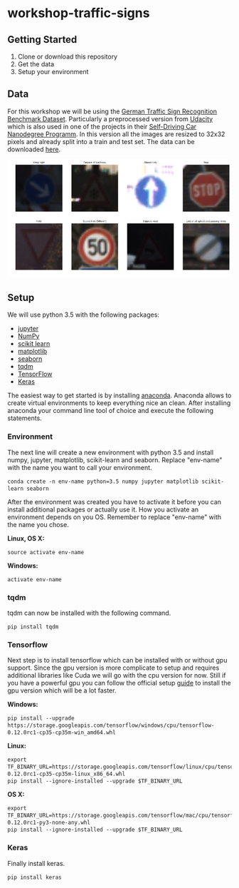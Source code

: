 # workshop-traffic-signs

## Getting Started
1. Clone or download this repository
2. Get the data
3. Setup your environment

## Data
For this workshop we will be using the [German Traffic Sign Recognition Benchmark Dataset](http://benchmark.ini.rub.de/?section=gtsrb&subsection=news). Particularly a preprocessed version from [Udacity](https://www.udacity.com/) which is also used in one of the projects in their [Self-Driving Car Nanodegree Programm](https://www.udacity.com/course/self-driving-car-engineer-nanodegree--nd013). In this version all the images are resized to 32x32 pixels and already split into a train and test set. The data can be downloaded [here](https://drive.google.com/open?id=0B02X9kiSe3GBamlKYndVMi1raGM).

![Sample traffix signs](images/signs.png)

## Setup

We will use python 3.5 with the following packages:

- [jupyter](http://jupyter.org/)
- [NumPy](http://www.numpy.org/)
- [scikit learn](http://scikit-learn.org/stable/)
- [matplotlib](http://matplotlib.org/)
- [seaborn](http://seaborn.pydata.org/)
- [tqdm](https://pypi.python.org/pypi/tqdm)
- [TensorFlow](http://tensorflow.org)
- [Keras](https://keras.io/)

The easiest way to get started is by installing [anaconda](https://www.continuum.io/downloads). Anaconda allows to create virtual environments to keep everything nice an clean. After installing anaconda your command line tool of choice and execute the following statements.

### Environment

The next line will create a new environment with python 3.5 and install numpy, jupyter, matplotlib, scikit-learn and seaborn. Replace "env-name" with the name you want to call your environment.

```
conda create -n env-name python=3.5 numpy jupyter matplotlib scikit-learn seaborn
```

After the environment was created you have to activate it before you can install additional packages or actually use it. How you activate an environment depends on you OS. Remember to replace "env-name" with the name you chose.

**Linux, OS X:**
```
source activate env-name
```

**Windows:**
```
activate env-name
```


### tqdm
tqdm can now be installed with the following command.
```
pip install tqdm
```

### Tensorflow

Next step is to install tensorflow which can be installed with or without gpu support. Since the gpu version is more complicate to setup and requires additional libraries like Cuda we will go with the cpu version for now. Still if you have a powerful gpu you can follow the official setup [guide](https://www.tensorflow.org/get_started/os_setup) to install the gpu version which will be a lot faster. 


**Windows:**
```
pip install --upgrade https://storage.googleapis.com/tensorflow/windows/cpu/tensorflow-0.12.0rc1-cp35-cp35m-win_amd64.whl
```

**Linux:**
```
export TF_BINARY_URL=https://storage.googleapis.com/tensorflow/linux/cpu/tensorflow-0.12.0rc1-cp35-cp35m-linux_x86_64.whl
pip install --ignore-installed --upgrade $TF_BINARY_URL
```

**OS X:**
```
export TF_BINARY_URL=https://storage.googleapis.com/tensorflow/mac/cpu/tensorflow-0.12.0rc1-py3-none-any.whl
pip install --ignore-installed --upgrade $TF_BINARY_URL
```

### Keras

Finally install keras.
```
pip install keras
```
